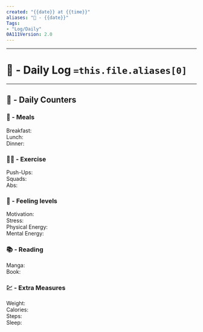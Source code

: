 ```yaml
---
created: "{{date}} at {{time}}"
aliases: "📆 - {{date}}"
Tags:
- "Log/Daily"
0A111Version: 2.0
---
```

---
# 📅 - Daily Log `=this.file.aliases[0]`
---
## 🎯 - Daily Counters

### 🍜 - Meals
Breakfast:  
Lunch:  
Dinner: 
### 🏋️‍♂️ - Exercise 
Push-Ups:  
Squads:  
Abs: 
### 🌟 - Feeling levels
Motivation:  
Stress:  
Physical Energy:  
Mental Energy: 
### 📚 - Reading
Manga:  
Book: 
### 💹 - Extra Measures
Weight:  
Calories:  
Steps:  
Sleep: 
